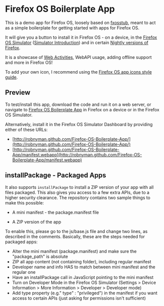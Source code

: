 # Firefox OS Boilerplate App

This is a demo app for Firefox OS, loosely based on [fxosstub](https://github.com/Jaxo/fxosstub), meant to act as a simple boilerplate for getting started with apps for Firefox OS.

It will give you a button to install it in Firefox OS - on a device, in the [Firefox OS Simulator](https://addons.mozilla.org/en-US/firefox/addon/firefox-os-simulator/) ([Simulator Introduction](https://hacks.mozilla.org/2012/12/firefox-os-simulator-1-0-is-here/)) and in certain [Nightly versions of Firefox](http://nightly.mozilla.org/).

It is a showcase of [Web Activities](https://hacks.mozilla.org/2013/01/introducing-web-activities/), WebAPI usage, adding offline support and more in Firefox OS!

To add your own icon, I recommend using the [Firefox OS app icons style guide](http://www.mozilla.org/en-US/styleguide/products/firefoxos/icons/).


## Preview

To test/install this app, download the code and run it on a web server, or navigate to [Firefox OS Boilerplate App](http://robnyman.github.com/Firefox-OS-Boilerplate-App/) in Firefox on a device or in the Firefox OS Simulator.

Alternatively, install it in the Firefox OS Simulator Dashboard by providing either of these URLs:

* [http://robnyman.github.com/Firefox-OS-Boilerplate-App/](http://robnyman.github.com/Firefox-OS-Boilerplate-App/)
* [http://robnyman.github.com/Firefox-OS-Boilerplate-App/manifest.webapp](http://robnyman.github.com/Firefox-OS-Boilerplate-App/manifest.webapp)

## installPackage - Packaged Apps

It also supports `installPackage` to install a ZIP version of your app with all files packaged. This also gives you access to a few extra APIs, due to a higher security clearance.
The repository contains two sample things to make this possible:

* A mini manifest - the package.manifest file
- A ZIP version of the app

To enable this, please go to the js/base.js file and change two lines, as described in the comments.
Basically, these are the steps needed for packaged apps:

- Alter the mini manifest (package.manifest) and make sure the "package_path" is absolute
- ZIP all app content (not containing folder), including regular manifest
- Developer name and info HAS to match between mini manifest and the regular one
- Have an installPackage call in JavaScript pointing to the mini manifest
- Turn on Developer Mode in the Firefox OS Simulator (Settings > Device Information > More Information > Developer > Developer mode)
- Add type property (e.g." type" : "privileged") in the manifest if you want access to certain APIs (just asking for permissions isn't sufficient)